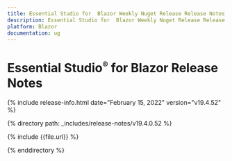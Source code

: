 ```yaml
---
title: Essential Studio for  Blazor Weekly Nuget Release Release Notes  
description: Essential Studio for  Blazor Weekly Nuget Release Release Notes  
platform: Blazor
documentation: ug
---
```


# Essential Studio<sup style="font-size:70%">&reg;</sup> for  Blazor  Release Notes  

{% include release-info.html date="February 15, 2022"  version="v19.4.52" %} 

{% directory path: _includes/release-notes/v19.4.0.52 %}

{% include {{file.url}} %}

{% enddirectory %}